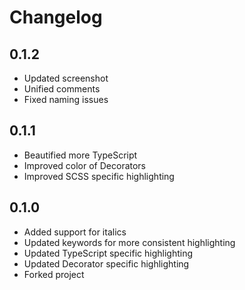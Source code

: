 # Changelog

## 0.1.2
- Updated screenshot
- Unified comments
- Fixed naming issues

## 0.1.1
- Beautified more TypeScript
- Improved color of Decorators
- Improved SCSS specific highlighting

## 0.1.0
- Added support for italics
- Updated keywords for more consistent highlighting
- Updated TypeScript specific highlighting
- Updated Decorator specific highlighting
- Forked project

